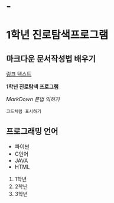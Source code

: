 # -
# 1학년 진로탐색프로그램
## 마크다운 문서작성법 배우기
[링크 텍스트](https://www.github.com)

**1학년 진로탐색 프로그램**  

*MarkDown 문법 익히기*  

`코드처럼 표시하기`  

## 프로그래밍 언어
- 파이썬
- C언어
- JAVA
- HTML

1. 1학년
2. 2학년
3. 3학년
   
